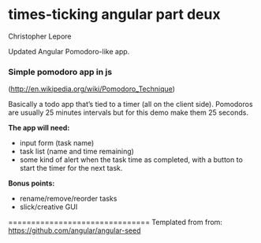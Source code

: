 times-ticking angular part deux
===============================

Christopher Lepore

Updated Angular Pomodoro-like app.

### Simple pomodoro app in js ###
(http://en.wikipedia.org/wiki/Pomodoro_Technique)

Basically a todo app that’s tied to a timer (all on the client side). Pomodoros are usually 25 minutes intervals but for this demo make them 25 seconds. 

**The app will need:**
- input form (task name)
- task list (name and time remaining)
- some kind of alert when the task time as completed, with a button to start the timer for the next task.

**Bonus points:**
- rename/remove/reorder tasks
- slick/creative GUI

===============================
Templated from from: https://github.com/angular/angular-seed
